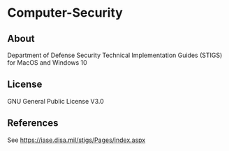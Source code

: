 # Computer-Security

## About
Department of Defense Security Technical Implementation Guides (STIGS) for MacOS and Windows 10 
## License
GNU General Public License V3.0
## References
See https://iase.disa.mil/stigs/Pages/index.aspx

